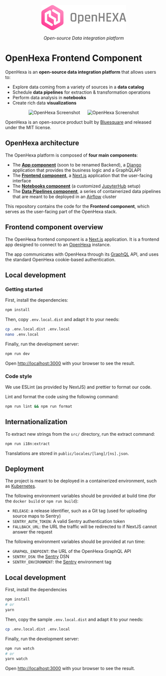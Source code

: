 <div align="center">
   <img alt="OpenHexa Logo" src="https://raw.githubusercontent.com/BLSQ/openhexa-app/main/hexa/static/img/logo/logo_with_text_grey.svg" height="80">
</div>
<p align="center">
    <em>Open-source Data integration platform</em>
</p>
<!--<p align="center">
   <a href="https://github.com/BLSQ/openhexa-app/actions/workflows/test.yml">
      <img alt="Test Suite" src="https://github.com/BLSQ/openhexa-frontend/actions/workflows/test.yml/badge.svg">
   </a>
</p>-->

# OpenHexa Frontend Component

OpenHexa is an **open-source data integration platform** that allows users to:

- Explore data coming from a variety of sources in a **data catalog**
- Schedule **data pipelines** for extraction & transformation operations
- Perform data analysis in **notebooks**
- Create rich data **visualizations**

<div align="center">
   <img alt="OpenHexa Screenshot" src="https://test.openhexa.org/img/screenshot_catalog.png" hspace="10" height="150">
   <img alt="OpenHexa Screenshot" src="https://test.openhexa.org/img/screenshot_notebook.png" hspace="10" height="150">
</div>

OpenHexa is an open-source product built by [Bluesquare](https://bluesquarehub.com) and released under the MIT license.

## OpenHexa architecture

The OpenHexa platform is composed of **four main components**:

- The [**App component**](https://github.com/BLSQ/openhexa-app) (soon to be renamed Backend), a
  [Django](https://djangoproject.com) application that provides the business logic and a GraphQLAPI
- The [**Frontend component**](https://github.com/BLSQ/openhexa-frontend), a [Next.js](https://nextjs.org/)
  application that the user-facing interface
- The [**Notebooks component**](https://github.com/BLSQ/openhexa-notebooks) (a customized
  [JupyterHub](https://jupyter.org/hub) setup)
- The [**Data Pipelines component**](https://github.com/BLSQ/openhexa-pipelines), a series of containerized data
  pipelines that are meant to be deployed in an [Airflow](https://airflow.apache.org/) cluster

This repository contains the code for the **Frontend component**, which serves as the user-facing part of the OpenHexa
stack.

## Frontend component overview

The OpenHexa frontend component is a [Next.js](https://nextjs.org/) application. It is a frontend app designed to
connect to an [OpenHexa](https://github.com/BLSQ/openhexa-app) instance.

The app communicates with OpenHexa through its [GraphQL](https://graphql.org/) API, and uses the standard OpenHexa
cookie-based authentication.

## Local development

### Getting started

First, install the dependencies:

```bash
npm install
```

Then, copy `.env.local.dist` and adapt it to your needs:

```bash
cp .env.local.dist .env.local
nano .env.local
```

Finally, run the development server:

```bash
npm run dev
```

Open [http://localhost:3000](http://localhost:3000) with your browser to see the result.

### Code style

We use ESLint (as provided by NextJS) and prettier to format our code.

Lint and format the code using the following command:

```bash
npm run lint && npm run format
```

## Internationalization

To extract new strings from the `src/` directory, run the extract command:

```bash
npm run i18n:extract
```

Translations are stored in `public/locales/[lang]/[ns].json`.


## Deployment

The project is meant to be deployed in a containerized environment, such as [Kubernetes](https://kubernetes.io/).

The following environment variables should be provided at build time (for the `docker build` or `npm run build`):

- `RELEASE`: a release identifier, such as a Git tag (used for uploading source maps to Sentry)
- `SENTRY_AUTH_TOKEN`: A valid Sentry authentication token
- `FALLBACK_URL`: the URL the traffic will be redirected to if NextJS cannot answer the request

The following environment variables should be provided at run time:
- `GRAPHQL_ENDPOINT`: the URL of the OpenHexa GraphQL API
- `SENTRY_DSN`: the [Sentry](https://sentry.io/) DSN
- `SENTRY_ENVIRONMENT`: the [Sentry](https://sentry.io/) environment tag


## Local development

First, install the dependencies

```bash
npm install
# or
yarn
```

Then, copy the sample `.env.local.dist` and adapt it to your needs:

```bash
cp .env.local.dist .env.local
```

Finally, run the development server:

```bash
npm run watch
# or
yarn watch
```

Open [http://localhost:3000](http://localhost:3000) with your browser to see the result.